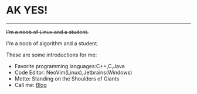 # AK YES!
----
~~I'm a noob of Linux and a student.~~

I'm a noob of algorithm and a student.

These are some introductions for me:

- Favorite programming languages:C++,C,Java
- Code Editor: NeoVim(Linux),Jetbrains(Windows)
- Motto: Standing on the Shoulders of Giants
- Call me: [Blog](http://dawnsinks.github.io)
